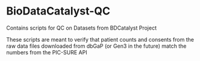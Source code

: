 # BioDataCatalyst-QC
Contains scripts for QC on Datasets from BDCatalyst Project

These scripts are meant to verify that patient counts and consents from the raw data files downloaded from dbGaP 
(or Gen3 in the future) match the numbers from the PIC-SURE API
